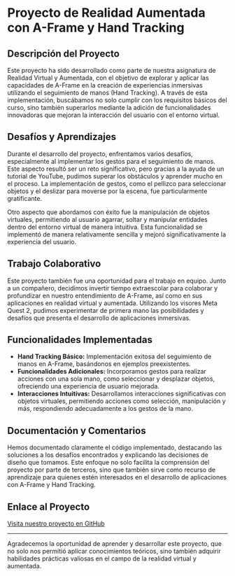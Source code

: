# Proyecto de Realidad Aumentada con A-Frame y Hand Tracking

## Descripción del Proyecto

Este proyecto ha sido desarrollado como parte de nuestra asignatura de Realidad Virtual y Aumentada, con el objetivo de explorar y aplicar las capacidades de A-Frame en la creación de experiencias inmersivas utilizando el seguimiento de manos (Hand Tracking). A través de esta implementación, buscábamos no solo cumplir con los requisitos básicos del curso, sino también superarlos mediante la adición de funcionalidades innovadoras que mejoran la interacción del usuario con el entorno virtual.

## Desafíos y Aprendizajes

Durante el desarrollo del proyecto, enfrentamos varios desafíos, especialmente al implementar los gestos para el seguimiento de manos. Este aspecto resultó ser un reto significativo, pero gracias a la ayuda de un tutorial de YouTube, pudimos superar los obstáculos y aprender mucho en el proceso. La implementación de gestos, como el pellizco para seleccionar objetos y el deslizar para moverse por la escena, fue particularmente gratificante.

Otro aspecto que abordamos con éxito fue la manipulación de objetos virtuales, permitiendo al usuario agarrar, soltar y manipular entidades dentro del entorno virtual de manera intuitiva. Esta funcionalidad se implementó de manera relativamente sencilla y mejoró significativamente la experiencia del usuario.

## Trabajo Colaborativo

Este proyecto también fue una oportunidad para el trabajo en equipo. Junto a un compañero, decidimos invertir tiempo extraescolar para colaborar y profundizar en nuestro entendimiento de A-Frame, así como en sus aplicaciones en realidad virtual y aumentada. Utilizando los visores Meta Quest 2, pudimos experimentar de primera mano las posibilidades y desafíos que presenta el desarrollo de aplicaciones inmersivas.

## Funcionalidades Implementadas

- **Hand Tracking Básico:** Implementación exitosa del seguimiento de manos en A-Frame, basándonos en ejemplos preexistentes.
- **Funcionalidades Adicionales:** Incorporamos gestos para realizar acciones con una sola mano, como seleccionar y desplazar objetos, ofreciendo una experiencia de usuario mejorada.
- **Interacciones Intuitivas:** Desarrollamos interacciones significativas con objetos virtuales, permitiendo acciones como selección, manipulación y más, respondiendo adecuadamente a los gestos de la mano.

## Documentación y Comentarios

Hemos documentado claramente el código implementado, destacando las soluciones a los desafíos encontrados y explicando las decisiones de diseño que tomamos. Este enfoque no solo facilita la comprensión del proyecto por parte de terceros, sino que también sirve como recurso de aprendizaje para quienes estén interesados en el desarrollo de aplicaciones con A-Frame y Hand Tracking.

## Enlace al Proyecto

[Visita nuestro proyecto en GitHub](https://github.com/usuario/proyecto-aframe-handtracking)

---

Agradecemos la oportunidad de aprender y desarrollar este proyecto, que no solo nos permitió aplicar conocimientos teóricos, sino también adquirir habilidades prácticas valiosas en el campo de la realidad virtual y aumentada.
